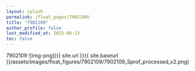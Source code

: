 ```yaml
---
layout: splash
permalink: /float_pages/7902109/
title: "7902109"
author_profile: false
last_modified_at: 2025-06-13
toc: false
---
```

 
7902109
![img-png]({{ site.url }}{{ site.baseurl }}/assets/images/float_figures/7902109/7902109_Sprof_processed_v2.png)